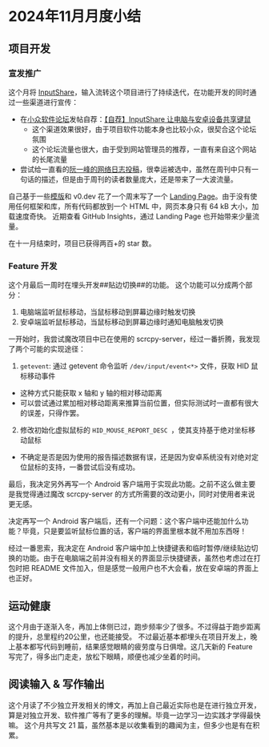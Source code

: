 # 2024年11月月度小结

## 项目开发

### 宣发推广
这个月将 [InputShare](https://github.com/BHznJNs/InputShare)，输入流转这个项目进行了持续迭代，在功能开发的同时通过一些渠道进行宣传：

- 在[小众软件论坛](https://meta.appinn.net/)发帖自荐：[【自荐】InputShare 让电脑与安卓设备共享键鼠](https://meta.appinn.net/t/topic/62961/27)
  - 这个渠道效果很好，由于项目软件功能本身也比较小众，很契合这个论坛氛围
  - 这个论坛流量也很大，由于受到网站管理员的推荐，一直有来自这个网站的长尾流量
- 尝试给一直看的[阮一峰的网络日志](https://ruanyifeng.com/blog/)[投稿](https://github.com/ruanyf/weekly/issues/5545)，很幸运被选中，虽然在周刊中只有一句话的描述，但是由于周刊的读者数量庞大，还是带来了一大波流量。

自己基于一些[模版](https://pro.aceternity.com/components)和 v0.dev 花了一个周末写了一个 [Landing Page](https://bhznjns.github.io/InputShare/)。由于没有使用任何框架和库，所有代码都放到一个 HTML 中，网页本身只有 64 kB 大小，加载速度奇快。
近期查看 GitHub Insights，通过 Landing Page 也开始带来少量流量。

在十一月结束时，项目已获得两百+的 star 数。

### Feature 开发

这个月最后一周时在埋头开发##贴边切换##的功能。
这个功能可以分成两个部分：
1. 电脑端监听鼠标移动，当鼠标移动到屏幕边缘时触发切换
2. 安卓端监听鼠标移动，当鼠标移动到屏幕边缘时通知电脑触发切换

一开始时，我尝试魔改项目中已在使用的 scrcpy-server，经过一番折腾，我发现了两个可能的实现途径：
1. ``getevent``: 通过 getevent 命令监听 ``/dev/input/event<*>`` 文件，获取 HID 鼠标移动事件
  - 这种方式只能获取 x 轴和 y 轴的相对移动距离
  - 可以尝试通过累加相对移动距离来推算当前位置，但实际测试时一直都有很大的误差，只得作罢。
2. 修改初始化虚拟鼠标的 ``HID_MOUSE_REPORT_DESC ``，使其支持基于绝对坐标移动鼠标
  - 不确定是否是因为使用的报告描述数据有误，还是因为安卓系统没有对绝对定位鼠标的支持，一番尝试后没有成功。

最后，我决定另外再写一个 Android 客户端用于实现此功能。之前不这么做主要是我觉得通过魔改 scrcpy-server 的方式所需要的改动更小，同时对使用者来说更无感。

决定再写一个 Android 客户端后，还有一个问题：这个客户端中还能加什么功能？毕竟，只是要监听鼠标位置的话，客户端的界面里根本就不用加东西呀！

经过一番思索，我决定在 Android 客户端中加上快捷键表和临时暂停/继续贴边切换的功能。由于在电脑端之前并没有相关的界面显示快捷键表，虽然也考虑过在打包时把 README 文件加入，但是感觉一般用户也不大会看，放在安卓端的界面上也正好。

## 运动健康

这个月由于逐渐入冬，再加上体侧已过，跑步频率少了很多。不过得益于跑步距离的提升，总里程约20公里，也还能接受。
不过最近基本都埋头在项目开发上，晚上基本都写代码到睡前，结果感觉眼睛的疲劳度与日俱增。这几天新的 Feature 写完了，得多出门走走，放松下眼睛，顺便也减少坐着的时间。

## 阅读输入 & 写作输出

这个月读了不少独立开发相关的博文，再加上自己最近实际也是在进行独立开发，算是对独立开发、软件推广等有了更多的理解。毕竟一边学习一边实践才学得最快嘛。
这个月共写文 21 篇，虽然基本是以收集看到的趣闻为主，但多少也是有在积累。
